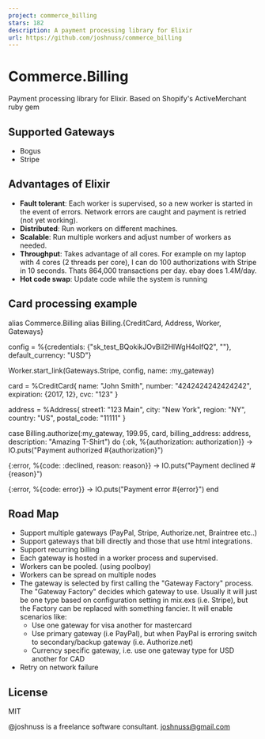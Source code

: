 ```yaml
---
project: commerce_billing
stars: 182
description: A payment processing library for Elixir
url: https://github.com/joshnuss/commerce_billing
---
```


Commerce.Billing
================

Payment processing library for Elixir. Based on Shopify's ActiveMerchant ruby gem

Supported Gateways
------------------

-   Bogus
-   Stripe

Advantages of Elixir
--------------------

-   **Fault tolerant**: Each worker is supervised, so a new worker is started in the event of errors. Network errors are caught and payment is retried (not yet working).
-   **Distributed**: Run workers on different machines.
-   **Scalable**: Run multiple workers and adjust number of workers as needed.
-   **Throughput**: Takes advantage of all cores. For example on my laptop with 4 cores (2 threads per core), I can do 100 authorizations with Stripe in 10 seconds. Thats 864,000 transactions per day. ebay does 1.4M/day.
-   **Hot code swap**: Update code while the system is running

Card processing example
-----------------------

alias Commerce.Billing
alias Billing.{CreditCard, Address, Worker, Gateways}

config \= %{credentials: {"sk\_test\_BQokikJOvBiI2HlWgH4olfQ2", ""},
           default\_currency: "USD"}

Worker.start\_link(Gateways.Stripe, config, name: :my\_gateway)

card \= %CreditCard{
  name: "John Smith",
  number: "4242424242424242",
  expiration: {2017, 12},
  cvc: "123"
}

address \= %Address{
  street1: "123 Main",
  city: "New York",
  region: "NY",
  country: "US",
  postal\_code: "11111"
}

case Billing.authorize(:my\_gateway, 199.95, card, billing\_address: address,
                                                   description: "Amazing T-Shirt") do
  {:ok,    %{authorization: authorization}} \->
    IO.puts("Payment authorized #{authorization}")

  {:error, %{code: :declined, reason: reason}} \->
    IO.puts("Payment declined #{reason}")

  {:error, %{code: error}} \->
    IO.puts("Payment error #{error}")
end

Road Map
--------

-   Support multiple gateways (PayPal, Stripe, Authorize.net, Braintree etc..)
-   Support gateways that bill directly and those that use html integrations.
-   Support recurring billing
-   Each gateway is hosted in a worker process and supervised.
-   Workers can be pooled. (using poolboy)
-   Workers can be spread on multiple nodes
-   The gateway is selected by first calling the "Gateway Factory" process. The "Gateway Factory" decides which gateway to use. Usually it will just be one type based on configuration setting in mix.exs (i.e. Stripe), but the Factory can be replaced with something fancier. It will enable scenarios like:
    -   Use one gateway for visa another for mastercard
    -   Use primary gateway (i.e PayPal), but when PayPal is erroring switch to secondary/backup gateway (i.e. Authorize.net)
    -   Currency specific gateway, i.e. use one gateway type for USD another for CAD
-   Retry on network failure

License
-------

MIT

@joshnuss is a freelance software consultant. joshnuss@gmail.com
